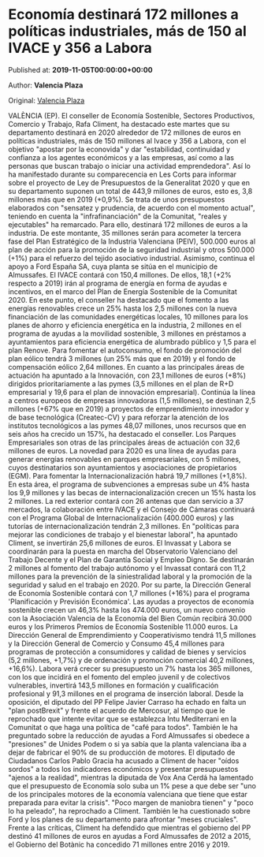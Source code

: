 
# Economía destinará 172 millones a políticas industriales, más de 150 al IVACE y 356 a Labora

Published at: **2019-11-05T00:00:00+00:00**

Author: **Valencia Plaza**

Original: [Valencia Plaza](https://valenciaplaza.com/economia-destinara-172-millones-a-politicas-industriales-mas-de-150-al-ivace-y-356-a-labora)

VALÈNCIA (EP). El conseller de Economía Sostenible, Sectores Productivos, Comercio y Trabajo, Rafa Climent, ha destacado este martes que su departamento destinará en 2020 alrededor de 172 millones de euros en políticas industriales, más de 150 millones al Ivace y 356 a Labora, con el objetivo "apostar por la econovida" y dar "estabilidad, continuidad y confianza a los agentes económicos y a las empresas, así como a las personas que buscan trabajo o iniciar una actividad emprendedora".
Así lo ha manifestado durante su comparecencia en Les Corts para informar sobre el proyecto de Ley de Presupuestos de la Generalitat 2020 y que en su departamento suponen un total de 443,9 millones de euros, esto es, 3,8 millones más que en 2019 (+0,9%). Se trata de unos presupuestos elaborados con "sensatez y prudencia, de acuerdo con el momento actual", teniendo en cuenta la "infrafinanciación" de la Comunitat, "reales y ejecutables" ha remarcado.
Para ello, destinará 172 millones de euros a la industria. De este montante, 35 millones serán para acometer la tercera fase del Plan Estratégico de la Industria Valenciana (PEIV), 500.000 euros al plan de acción para la promoción de la seguridad industrial y otros 500.000 (+1%) para el refuerzo del tejido asociativo industrial. Asimismo, continua el apoyo a Ford España SA, cuya planta se sitúa en el municipio de Almussafes.
El IVACE contará con 150,4 millones. De ellos, 18,1 (+2% respecto a 2019) irán al programa de energía en forma de ayudas e incentivos, en el marco del Plan de Energía Sostenible de la Comunitat 2020.
En este punto, el conseller ha destacado que el fomento a las energías renovables crece un 25% hasta los 2,5 millones con la nueva financiación de las comunidades energéticas locales, 10 millones para los planes de ahorro y eficiencia energética en la industria, 2 millones en el programa de ayudas a la movilidad sostenible, 3 millones en préstamos a ayuntamientos para eficiencia energética de alumbrado público y 1,5 para el plan Renove.
Para fomentar el autoconsumo, el fondo de promoción del plan eólico tendrá 3 millones (un 25% más que en 2019) y el fondo de compensación eólico 2,64 millones.
En cuanto a las principales áreas de actuación ha apuntado a la Innovación, con 23,1 millones de euros (+8%) dirigidos prioritariamente a las pymes (3,5 millones en el plan de R+D empresarial y 19,6 para el plan de innovación empresarial).
Continúa la línea a centros europeos de empresas innovadoras (1,5 millones), se destinan 2,5 millones (+67% que en 2019) a proyectos de emprendimiento innovador y de base tecnológica (Createc-CV) y para reforzar la atención de los institutos tecnológicos a las pymes 48,07 millones, unos recursos que en seis años ha crecido un 157%, ha destacado el conseller.
Los Parques Empresariales son otras de las principales áreas de actuación con 32,6 millones de euros. La novedad para 2020 es una línea de ayudas para generar energías renovables en parques empresariales, con 5 millones, cuyos destinatarios son ayuntamientos y asociaciones de propietarios (EGM).
Para fomentar la Internacionalización habrá 19,7 millones (+1,8%). En esta área, el programa de subvenciones a empresas sube un 4% hasta los 9,9 millones y las becas de internacionalización crecen un 15% hasta los 2 millones. La red exterior contará con 26 antenas que dan servicio a 37 mercados, la colaboración entre IVACE y el Consejo de Cámaras continuará con el Programa Global de Internacionalización (400.000 euros) y las tutorías de internacionalización tendrán 2,3 millones.
En "políticas para mejorar las condiciones de trabajo y el bienestar laboral", ha apuntado Climent, se invertirán 25,6 millones de euros. El Invassat y Labora se coordinarán para la puesta en marcha del Observatorio Valenciano del Trabajo Decente y el Plan de Garantía Social y Empleo Digno. Se destinarán 2 millones al fomento del trabajo autónomo y el Invassat contará con 11,2 millones para la prevención de la siniestralidad laboral y la promoción de la seguridad y salud en el trabajo en 2020.
Por su parte, la Dirección General de Economía Sostenible contará con 1,7 millones (+16%) para el programa 'Planificación y Previsión Económica'. Las ayudas a proyectos de economía sostenible crecen un 46,3% hasta los 474.000 euros, un nuevo convenio con la Asociación Valencia de la Economía del Bien Común recibirá 30.000 euros y los Primeros Premios de Economía Sostenible 11.000 euros.
La Dirección General de Emprendimiento y Cooperativismo tendrá 11,5 millones y la Dirección General de Comercio y Consumo 45,4 millones para programas de protección a consumidores y calidad de bienes y servicios (5,2 millones, +1,7%) y de ordenación y promoción comercial 40,2 millones, +16,6%).
Labora verá crecer su presupuesto un 7% hasta los 365 millones, con los que incidirá en el fomento del empleo juvenil y de colectivos vulnerables, invertirá 143,5 millones en formación y cualificación profesional y 91,3 millones en el programa de inserción laboral.
Desde la oposición, el diputado del PP Felipe Javier Carraso ha echado en falta un "plan postBrexit" y frente el acuerdo de Mercosur, al tiempo que le reprochado que intente evitar que se establezca Intu Mediterrani en la Comunitat o que haga una política de "café para todos". También le ha preguntado sobre la reducción de ayudas a Ford Almussafes si obedece a "presiones" de Unides Podem o si ya sabía que la planta valenciana iba a dejar de fabricar el 90% de su producción de motores.
El diputado de Ciudadanos Carlos Pablo Gracia ha acusado a Climent de hacer "oídos sordos" a todos los indicadores económicos y presentar presupuestos "ajenos a la realidad", mientras la diputada de Vox Ana Cerdá ha lamentado que el presupuesto de Economía solo suba un 1% pese a que debe ser "uno de los principales motores de la economía valenciana que tiene que estar preparada para evitar la crisis".
"Poco margen de maniobra tienen" y "poco lo ha peleado", ha reprochado a Climent. También le ha cuestionado sobre Ford y los planes de su departamento para afrontar "meses cruciales".
Frente a las críticas, Climent ha defendido que mientras el gobierno del PP destinó 41 millones de euros en ayudas a Ford Almussafes de 2012 a 2015, el Gobierno del Botànic ha concedido 71 millones entre 2016 y 2019.
